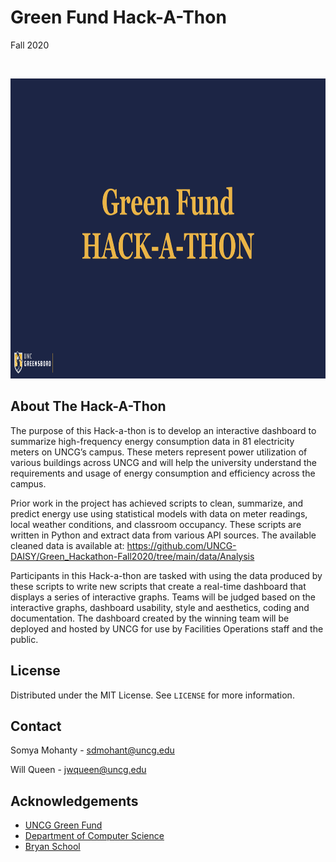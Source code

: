 # Green Fund Hack-A-Thon
Fall 2020


<!-- PROJECT LOGO -->
<br />
<p align="center">
  <a href="https://github.com/UNCG-DAISY/Green_Hackathon-Fall2020">
    <img src="images/header.png" alt="Logo" width="600" height="480">
  </a>

</p>




<!-- ABOUT THE PROJECT -->
## About The Hack-A-Thon


The purpose of this Hack-a-thon is to develop an interactive dashboard to summarize high-frequency energy consumption data in 81 electricity meters on UNCG’s campus. These meters represent power utilization of various buildings across UNCG and will help the university understand the requirements and usage of energy consumption and efficiency across the campus. 

Prior work in the project has achieved scripts to clean, summarize, and predict energy use using statistical models with data on meter readings, local weather conditions, and classroom occupancy. These scripts are written in Python and extract data from various API sources. The available cleaned data is available at: https://github.com/UNCG-DAISY/Green_Hackathon-Fall2020/tree/main/data/Analysis

Participants in this Hack-a-thon are tasked with using the data produced by these scripts to write new scripts that create a real-time dashboard that displays a series of interactive graphs. Teams will be judged based on the interactive graphs, dashboard usability, style and aesthetics, coding and documentation. The dashboard created by the winning team will be deployed and hosted by UNCG for use by Facilities Operations staff and the public.



<!-- LICENSE -->
## License

Distributed under the MIT License. See `LICENSE` for more information.



<!-- CONTACT -->
## Contact

Somya Mohanty - sdmohant@uncg.edu

Will Queen - jwqueen@uncg.edu



<!-- ACKNOWLEDGEMENTS -->
## Acknowledgements
* [UNCG Green Fund](https://sustainability.uncg.edu/green-fund/)
* [Department of Computer Science](https://compsci.uncg.edu/)
* [Bryan School](https://bryan.uncg.edu/)